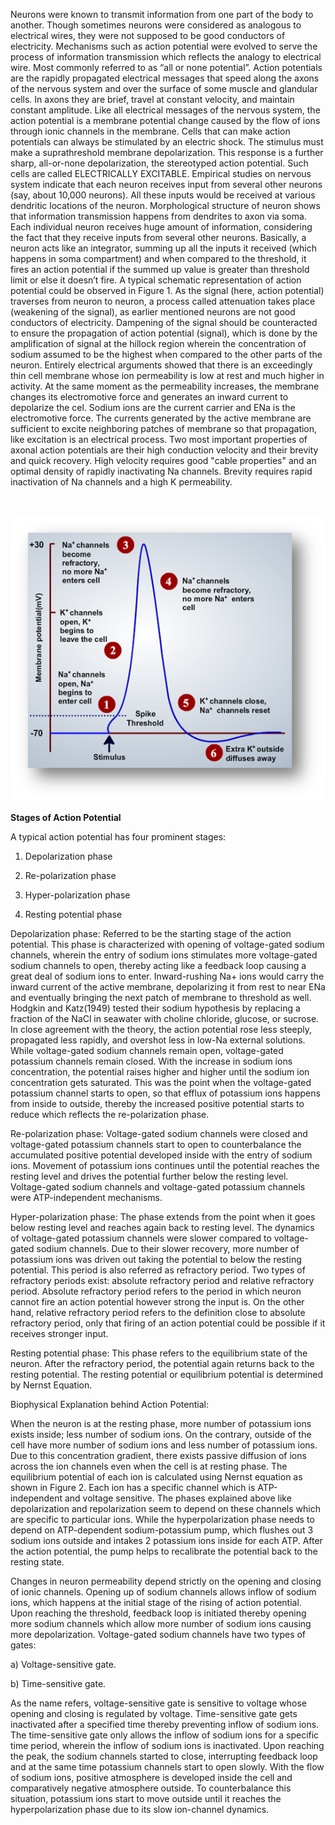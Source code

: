 

 

Neurons were known to transmit information from one part of the body to another. Though sometimes neurons were considered as analogous to electrical wires, they were not supposed to be good conductors of electricity. Mechanisms such as action potential were evolved to serve the process of information transmission which reflects the analogy to electrical wire. Most commonly referred to as “all or none potential”. Action potentials are the rapidly propagated electrical messages that speed along the axons of the nervous system and over the surface of some muscle and glandular cells. In axons they are brief, travel at constant velocity, and maintain constant amplitude. Like all electrical messages of the nervous system, the action potential is a membrane potential change caused by the flow of ions through ionic channels in the membrane. Cells that can make action potentials can always be stimulated by an electric shock. The stimulus must make a suprathreshold membrane depolarization. This response is a further sharp, all-or-none depolarization, the stereotyped action potential. Such cells are called ELECTRICALLY EXCITABLE. Empirical studies on nervous system indicate that each neuron receives input from several other neurons (say, about 10,000 neurons). All these inputs would be received at various dendritic locations of the neuron. Morphological structure of neuron shows that information transmission happens from dendrites to axon via soma. Each individual neuron receives huge amount of information, considering the fact that they receive inputs from several other neurons. Basically, a neuron acts like an integrator, summing up all the inputs it received (which happens in soma compartment) and when compared to the threshold, it fires an action potential if the summed up value is greater than threshold limit or else it doesn’t fire. A typical schematic representation of action potential could be observed in Figure 1. As the signal (here, action potential) traverses from neuron to neuron, a process called attenuation takes place (weakening of the signal), as earlier mentioned neurons are not good conductors of electricity. Dampening of the signal should be counteracted to ensure the propagation of action potential (signal), which is done by the amplification of signal at the hillock region wherein the concentration of sodium assumed to be the highest when compared to the other parts of the neuron. Entirely electrical arguments showed that there is an exceedingly thin cell membrane whose ion permeability is low at rest and much higher in activity. At the same moment as the permeability increases, the membrane changes its electromotive force and generates an inward current to depolarize the cel. Sodium ions are the current carrier and ENa is the electromotive force. The currents generated by the active membrane are sufficient to excite neighboring patches of membrane so that propagation, like excitation is an electrical process. Two most important properties of axonal action potentials are their high conduction velocity and their brevity and quick recovery. High velocity requires good "cable properties" and an optimal density of rapidly inactivating Na channels. Brevity requires rapid inactivation of Na channels and a high K permeability.


 
&nbsp;
<center><img src="images/ap1.png" title="" /></center> 

**Stages of Action Potential**

 

A typical action potential has four prominent stages:

 

1)    Depolarization phase

 

2)    Re-polarization phase

 

3)    Hyper-polarization phase

 

4)    Resting potential phase

 

Depolarization phase:  Referred to be the starting stage of the action potential. This phase is characterized with opening of voltage-gated sodium channels, wherein the entry of sodium ions stimulates more voltage-gated sodium channels to open, thereby acting like a feedback loop causing a great deal of sodium ions to enter. Inward-rushing Na+ ions would carry the inward current of the active membrane, depolarizing it from rest to near ENa and eventually bringing the next patch of membrane to threshold as well. Hodgkin and Katz(1949) tested their sodium hypothesis by replacing a fraction of the NaCl in seawater with choline chloride, glucose, or sucrose. In close agreement with the theory, the action potential rose less steeply, propagated less rapidly, and overshot less in low-Na external solutions. While voltage-gated sodium channels remain open, voltage-gated potassium channels remain closed. With the increase in sodium ions concentration, the potential raises higher and higher until the sodium ion concentration gets saturated. This was the point when the voltage-gated potassium channel starts to open, so that efflux of potassium ions happens from inside to outside, thereby the increased positive potential starts to reduce which reflects the re-polarization phase.

 

Re-polarization phase: Voltage-gated sodium channels were closed and voltage-gated potassium channels start to open to counterbalance the accumulated positive potential developed inside with the entry of sodium ions. Movement of potassium ions continues until the potential reaches the resting level and drives the potential further below the resting level. Voltage-gated sodium channels and voltage-gated potassium channels were ATP-independent mechanisms.

 

Hyper-polarization phase: The phase extends from the point when it goes below resting level and reaches again back to resting level. The dynamics of voltage-gated potassium channels were slower compared to voltage-gated sodium channels. Due to their slower recovery, more number of potassium ions was driven out taking the potential to below the resting potential. This period is also referred as refractory period. Two types of refractory periods exist: absolute refractory period and relative refractory period. Absolute refractory period refers to the period in which neuron cannot fire an action potential however strong the input is. On the other hand, relative refractory period refers to the definition close to absolute refractory period, only that firing of an action potential could be possible if it receives stronger input.

 

Resting potential phase: This phase refers to the equilibrium state of the neuron. After the refractory period, the potential again returns back to the resting potential. The resting potential or equilibrium potential is determined by Nernst Equation.

 
Biophysical Explanation behind Action Potential:

 

When the neuron is at the resting phase, more number of potassium ions exists inside; less number of sodium ions. On the contrary, outside of the cell have more number of sodium ions and less number of potassium ions. Due to this concentration gradient, there exists passive diffusion of ions across the ion channels even when the cell is at resting phase. The equilibrium potential of each ion is calculated using Nernst equation as shown in Figure 2. Each ion has a specific channel which is ATP-independent and voltage sensitive. The phases explained above like depolarization and repolarization seem to depend on these channels which are specific to particular ions. While the hyperpolarization phase needs to depend on ATP-dependent sodium-potassium pump, which flushes out 3 sodium ions outside and intakes 2 potassium ions inside for each ATP. After the action potential, the pump helps to recalibrate the potential back to the resting state.

 

Changes in neuron permeability depend strictly on the opening and closing of ionic channels. Opening up of sodium channels allows inflow of sodium ions, which happens at the initial stage of the rising of action potential. Upon reaching the threshold, feedback loop is initiated thereby opening more sodium channels which allow more number of sodium ions causing more depolarization. Voltage-gated sodium channels have two types of gates:

 

a)    Voltage-sensitive gate.

 


b)    Time-sensitive gate.

 

As the name refers, voltage-sensitive gate is sensitive to voltage whose opening and closing is regulated by voltage. Time-sensitive gate gets inactivated after a specified time thereby preventing inflow of sodium ions. The time-sensitive gate only allows the inflow of sodium ions for a specific time period, wherein the inflow of sodium ions is inactivated. Upon reaching the peak, the sodium channels started to close, interrupting feedback loop and at the same time potassium channels start to open slowly. With the flow of sodium ions, positive atmosphere is developed inside the cell and comparatively negative atmosphere outside. To counterbalance this situation, potassium ions start to move outside until it reaches the hyperpolarization phase due to its slow ion-channel dynamics.
